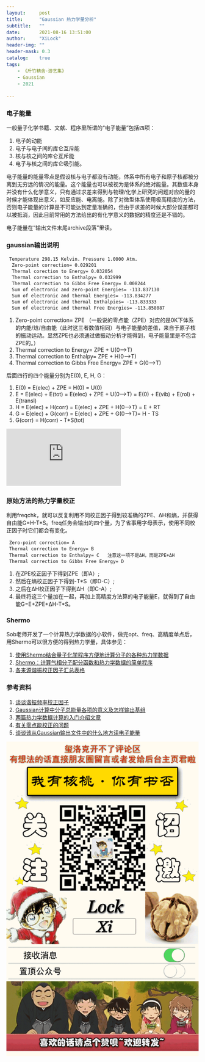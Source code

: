 ```yaml
---
layout:     post
title:      "Gaussian 热力学量分析"
subtitle:   ""
date:       2021-08-16 13:51:00
author:     "XiLock"
header-img: ""
header-mask: 0.3
catalog:    true
tags:
    - 《斤竹精舍·游艺集》
    - Gaussian
    - 2021

---
```


### 电子能量
一般量子化学书籍、文献、程序里所谓的“电子能量”包括四项：
1. 电子的动能
1. 电子与电子间的库仑互斥能
1. 核与核之间的库仑互斥能
1. 电子与核之间的库仑吸引能。

电子能量的能量零点是假设核与电子都没有动能，体系中所有电子和原子核都被分离到无穷远的情况的能量。这个能量也可以被视为是体系的绝对能量。其数值本身并没有什么化学意义，只有通过求差来得到与物理/化学上研究的问题对应的量的时候才能体现出意义，如反应能、电离能。除了对微型体系使用极高精度的方法，否则电子能量的计算是不可能达到定量准确的，但由于求差的时候大部分误差都可以被抵消，因此目前常用的方法给出的有化学意义的数据的精度还是不错的。

电子能量在“输出文件末尾archive段落”里读。


### gaussian输出说明

```
 Temperature 298.15 Kelvin. Pressure 1.0000 Atm.
  Zero-point correction= 0.029201
  Thermal corection to Energy= 0.032054
  Thermal correction to Enthalpy= 0.032999
  Thermal correction to Gibbs Free Energy= 0.008244
  Sum of electronic and zero-point Energies= -113.837130
  Sum of electronic and thermal Energies= -113.834277
  Sum of electronic and thermal Enthalpies= -113.833333
  Sum of electronic and thermal Free Energies= -113.858087
```


1. Zero-point correction= ZPE （一般说的零点能（ZPE）对应的是0K下体系的内能/焓/自由能（此时这三者数值相同）与电子能量的差值，来自于原子核的振动运动。显然ZPE也必须通过做振动分析才能得到，电子能量里是不包含ZPE的。）
1. Thermal correction to Energy= ZPE + U(0-->T)
1. Thermal correction to Enthalpy= ZPE + H(0-->T)
1. Thermal correction to Gibbs Free Energy= ZPE + G(0-->T)
  
后面四行的四个能量分别为E(0), E, H, G：  
1. E(0) = E(elec) + ZPE = H(0) = U(0)
1. E = E(elec) + E(tot) = E(elec) + ZPE + U(0-->T) = E(0) + E(vib) + E(rol) + E(transl)
1. H = E(elec) + H(corr) = E(elec) + ZPE + H(0-->T) = E + RT
1. G = E(elec) + G(corr) = E(elec) + ZPE + G(0-->T)= H - TS
1. G(corr) = H(corr) - T*S(tot)

![](http://bbs.keinsci.com/forum.php?mod=attachment&aid=NDAxNnxiYTBkZTI2ZXwxNjI5MDk4NjQyfDYxODJ8Mjg3MQ%3D%3D&noupdate=yes)

### 原始方法的热力学量校正
利用freqchk，就可以反复利用不同校正因子得到较准确的ZPE、ΔH和熵，并获得自由能G=H-T*S。freq任务会输出的四个量，为了省事用字母表示，使用不同校正因子时它们都会有变化。

```
 Zero-point correction= A
 Thermal correction to Energy= B
 Thermal correction to Enthalpy= C   注意这一项不是ΔH，而是ZPE+ΔH
 Thermal correction to Gibbs Free Energy= D
```
1. 在ZPE校正因子下得到ZPE（即A）;
1. 然后在熵校正因子下得到-T*S（即D-C）;
1. 之后在ΔH校正因子下得到ΔH（即C-A）;
1. 最终将这三个量加在一起，再加上高精度方法算的电子能量E，就得到了自由能G=E+ZPE+ΔH-T*S。


### Shermo
Sob老师开发了一个计算热力学数据的小软件，做完opt、freq、高精度单点后，用Shermo可以很方便的得到热力学量，具体参见：
1. [使用Shermo结合量子化学程序方便地计算分子的各种热力学数据](http://sobereva.com/552)
1. [Shermo：计算气相分子配分函数和热力学数据的简单程序](http://sobereva.com/315)  
1. [各来源谐振校正因子汇总表格](http://bbs.keinsci.com/forum.php?mod=viewthread&tid=3805)


### 参考资料  
1. [谈谈谐振频率校正因子](http://sobereva.com/221)
1. [Gaussian计算中分子总能量各项的意义及怎样输出基组](http://bbs.keinsci.com/thread-215-1-1.html)
1. [两篇热力学数据计算的入门介绍文章](http://bbs.keinsci.com/thread-123-1-1.html)  
1. [有关零点能校正的问题](http://bbs.keinsci.com/thread-2871-1-1.html)
1. [谈谈该从Gaussian输出文件中的什么地方读电子能量](http://sobereva.com/488)


![](/img/wc-tail.GIF)
